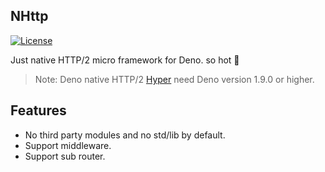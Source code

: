## NHttp

[![License](https://img.shields.io/:license-mit-blue.svg)](http://badges.mit-license.org)

Just native HTTP/2 micro framework for Deno. so hot :rocket:

> Note: Deno native HTTP/2 [Hyper](https://hyper.rs/) need Deno version 1.9.0 or higher.

## Features
* No third party modules and no std/lib by default.
* Support middleware.
* Support sub router.